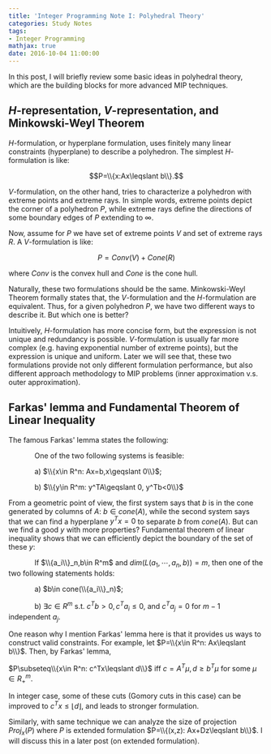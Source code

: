 ```yaml
---
title: 'Integer Programming Note I: Polyhedral Theory'
categories: Study Notes
tags:
- Integer Programming
mathjax: true
date: 2016-10-04 11:00:00
---
```


In this post, I will briefly review some basic ideas in polyhedral theory, which are the building blocks for more advanced MIP techniques.

<!--more-->

## $H$-representation, $V$-representation, and Minkowski-Weyl Theorem

$H$-formulation, or hyperplane formulation, uses finitely many linear constraints (hyperplane) to describe a polyhedron. The simplest $H$-formulation is like:

$$P=\\{x:Ax\leqslant b\\}.$$

$V$-formulation, on the other hand, tries to characterize a polyhedron with extreme points and extreme rays. In simple words, extreme points depict the corner of a polyhedron $P$, while extreme rays define the directions of some boundary edges of $P$ extending to $\infty$.

Now, assume for $P$ we have set of extreme points $V$ and set of extreme rays $R$. A $V$-formulation is like:

$$P=Conv(V)+Cone(R)$$

where $Conv$ is the convex hull and $Cone$ is the cone hull.

Naturally, these two formulations should be the same. Minkowski-Weyl Theorem formally states that, the $V$-formulation and the $H$-formulation are equivalent. Thus, for a given polyhedron $P$, we have two different ways to describe it. But which one is better?

Intuitively, $H$-formulation has more concise form, but the expression is not unique and redundancy is possible. $V$-formulation is usually far more complex (e.g. having exponential number of extreme points), but the expression is unique and uniform. Later we will see that, these two formulations provide not only different formulation performance, but also different approach methodology to MIP problems (inner approximation v.s. outer approximation).

## Farkas' lemma and Fundamental Theorem of Linear Inequality

The famous Farkas' lemma states the following:

&nbsp;&nbsp;&nbsp;&nbsp;&nbsp;&nbsp;&nbsp;&nbsp;&nbsp;&nbsp;&nbsp;&nbsp;&nbsp;One of the two following systems is feasible:

&nbsp;&nbsp;&nbsp;&nbsp;&nbsp;&nbsp;&nbsp;&nbsp;&nbsp;&nbsp;&nbsp;&nbsp;&nbsp;a) $\\{x\in R^n: Ax=b,x\geqslant 0\\}$;

&nbsp;&nbsp;&nbsp;&nbsp;&nbsp;&nbsp;&nbsp;&nbsp;&nbsp;&nbsp;&nbsp;&nbsp;&nbsp;b) $\\{y\in R^m: y^TA\geqslant 0, y^Tb<0\\}$

From a geometric point of view, the first system says that $b$ is in the cone generated by columns of $A$: $b\in cone(A)$, while the second system says that we can find a hyperplane $y^Tx=0$ to separate $b$ from $cone(A)$. But can we find a good $y$ with more properties? Fundamental theorem of linear inequality shows that we can efficiently depict the boundary of the set of these $y$:

&nbsp;&nbsp;&nbsp;&nbsp;&nbsp;&nbsp;&nbsp;&nbsp;&nbsp;&nbsp;&nbsp;&nbsp;&nbsp;If $\\{a_i\\}_n,b\in R^m$ and $dim(L(a_1,\cdots,a_n,b))=m$, then one of the two following statements holds:

&nbsp;&nbsp;&nbsp;&nbsp;&nbsp;&nbsp;&nbsp;&nbsp;&nbsp;&nbsp;&nbsp;&nbsp;&nbsp;a) $b\in cone(\\{a_i\\}_n)$;

&nbsp;&nbsp;&nbsp;&nbsp;&nbsp;&nbsp;&nbsp;&nbsp;&nbsp;&nbsp;&nbsp;&nbsp;&nbsp;b) $\exists c\in R^m$ s.t. $c^Tb>0, c^Ta_i\leqslant 0$, and $c^Ta_j=0$ for $m-1$ independent $a_j$.

One reason why I mention Farkas' lemma here is that it provides us ways to construct valid constraints. For example, let $P=\\{x\in R^n: Ax\leqslant b\\}$. Then, by Farkas' lemma,

$P\subseteq\\{x\in R^n: c^Tx\leqslant d\\}$ iff $c=A^T\mu, d\geqslant b^T\mu$ for some $\mu\in R^m_+$.

In integer case, some of these cuts (Gomory cuts in this case) can be improved to $c^Tx\leqslant \lfloor d \rfloor$, and leads to stronger formulation.

Similarly, with same technique we can analyze the size of projection $Proj_x(P)$ where $P$ is extended formulation $P=\\{(x,z): Ax+Dz\leqslant b\\}$. I will discuss this in a later post (on extended formulation).
